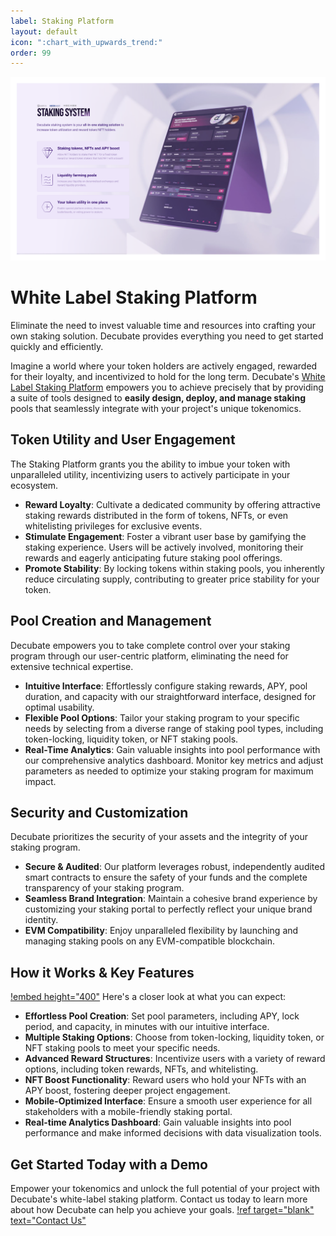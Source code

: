 ```yaml
---
label: Staking Platform
layout: default
icon: ":chart_with_upwards_trend:"
order: 99
---
```

![](../static/ATS.png)
# White Label Staking Platform
Eliminate the need to invest valuable time and resources into crafting your own staking solution. Decubate provides everything you need to get started quickly and efficiently.

Imagine a world where your token holders are actively engaged, rewarded for their loyalty, and incentivized to hold for the long term. Decubate's [White Label Staking Platform](https://www.decubate.com/token-staking-platform) empowers you to achieve precisely that by providing a suite of tools designed to **easily design, deploy, and manage staking** pools that seamlessly integrate with your project's unique tokenomics.

## Token Utility and User Engagement
The Staking Platform grants you the ability to imbue your token with unparalleled utility, incentivizing users to actively participate in your ecosystem.

- **Reward Loyalty**: Cultivate a dedicated community by offering attractive staking rewards distributed in the form of tokens, NFTs, or even whitelisting privileges for exclusive events.
- **Stimulate Engagement**: Foster a vibrant user base by gamifying the staking experience. Users will be actively involved, monitoring their rewards and eagerly anticipating future staking pool offerings.
- **Promote Stability**: By locking tokens within staking pools, you inherently reduce circulating supply, contributing to greater price stability for your token.

## Pool Creation and Management
Decubate empowers you to take complete control over your staking program through our user-centric platform, eliminating the need for extensive technical expertise.

- **Intuitive Interface**: Effortlessly configure staking rewards, APY, pool duration, and capacity with our straightforward interface, designed for optimal usability.
- **Flexible Pool Options**: Tailor your staking program to your specific needs by selecting from a diverse range of staking pool types, including token-locking, liquidity token, or NFT staking pools.
- **Real-Time Analytics**: Gain valuable insights into pool performance with our comprehensive analytics dashboard. Monitor key metrics and adjust parameters as needed to optimize your staking program for maximum impact.

## Security and Customization
Decubate prioritizes the security of your assets and the integrity of your staking program.

- **Secure & Audited**: Our platform leverages robust, independently audited smart contracts to ensure the safety of your funds and the complete transparency of your staking program.
- **Seamless Brand Integration**: Maintain a cohesive brand experience by customizing your staking portal to perfectly reflect your unique brand identity.
- **EVM Compatibility**: Enjoy unparalleled flexibility by launching and managing staking pools on any EVM-compatible blockchain.

## How it Works & Key Features
[!embed height="400"](https://www.youtube.com/watch?v=Cvf-cqEWNQg)
Here's a closer look at what you can expect:

- **Effortless Pool Creation**: Set pool parameters, including APY, lock period, and capacity, in minutes with our intuitive interface.
- **Multiple Staking Options**: Choose from token-locking, liquidity token, or NFT staking pools to meet your specific needs.
- **Advanced Reward Structures**: Incentivize users with a variety of reward options, including token rewards, NFTs, and whitelisting.
- **NFT Boost Functionality**: Reward users who hold your NFTs with an APY boost, fostering deeper project engagement.
- **Mobile-Optimized Interface**: Ensure a smooth user experience for all stakeholders with a mobile-friendly staking portal.
- **Real-time Analytics Dashboard**: Gain valuable insights into pool performance and make informed decisions with data visualization tools.


## Get Started Today with a Demo
Empower your tokenomics and unlock the full potential of your project with Decubate's white-label staking platform. Contact us today to learn more about how Decubate can help you achieve your goals. 
[!ref target="blank" text="Contact Us"](https://share-eu1.hsforms.com/1MAJTri8sRxO5OmKL7DaktQf5bmh)